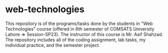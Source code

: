 # web-technologies
This repository is of the programs/tasks done by the students in "Web Technologies" course (offered in 6th semester of COMSATS University Lahore => Session-SP23). The instructor of this course is Mr. Asif Shahzad. The repository includes all of the coding assignment, lab tasks, my individual practice, and the semester project.
